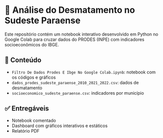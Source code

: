 # 🌱 Análise do Desmatamento no Sudeste Paraense

Este repositório contém um notebook interativo desenvolvido em Python no Google Colab para cruzar dados do PRODES (INPE) com indicadores socioeconômicos do IBGE.

## 📁 Conteúdo
- `Filtro De Dados Prodes E Ibge No Google Colab.ipynb`: notebook com os códigos e gráficos
- `dados_prodes_sudeste_paraense_2010_2021_2022.csv`: dados de desmatamento
- `socioeconomico_sudeste_paraense.csv`: indicadores por município

## ✅ Entregáveis
- Notebook comentado
- Dashboard com gráficos interativos e estáticos
- Relatório PDF 


